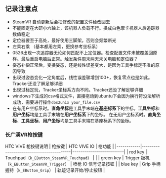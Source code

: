 ## 记录注意点
- SteamVR 自动更新后会把修改的配置文件给改回去
- 不能固定在大研小六轴上，该机器人负载不行。换成白色摩卡机器人后追踪器数值稳定
- 定位器要至于高处，最好使用三脚架。否则会频繁断光
- 左乘右乘  （基本都用左乘，更换参考坐标系）
- 0526出现一次追踪器无论如何匹配不上定位器。检查配置文件未被覆盖回原样。最后重启电脑后正常。触发条件周末两天未关电脑和定位器？
- 姿态补偿正常后，变换姿态，还是线性误差变大，是因为工具手标定不准的原因导致
- 出现过姿态变化一定角度后，线性误差骤增到100+，恢复零点也是如此。Tracker还没了解足够详细
- 出现过标定玩，Tracker坐标系方向不同。Tracker还没了解足够详细
- windows下生成的csv格式文件，直接拖动到ubuntu下会因为换行符没法解析成功，需要进行操作`dos2unix your_file.csv`
- 在有用户坐标系时。**直角坐标**是工具手末端在**基座标系**下的坐标。**工具坐标**和**用户坐标**均是工具手末端在**用户坐标系**下的坐标。
  在无用户坐标系时。**直角坐标**、**工具坐标**、**用户坐标**均是工具手末端在基座标系下的坐标。


### 长广溪VR枪按键
HTC VIVE 枪按键说明
| 枪按键     | HTC VIVE IO                             | 枪功能                   |
|------------|------------------------------------------|--------------------------|
| red key    | Touchpad（`k_EButton_SteamVR_Touchpad`） |                          |
| green key  | Trigger 扳机（`k_EButton_SteamVR_Trigger`） | 喷枪 IO 信号记录按钮     |
| blue key   | Grip 手柄握持（`k_EButton_Grip`）         | 轨迹记录开始/停止按钮    |
